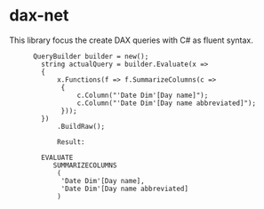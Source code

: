 # dax-net
This library focus the create DAX queries with C# as fluent syntax.

          QueryBuilder builder = new();
            string actualQuery = builder.Evaluate(x =>
            {
                x.Functions(f => f.SummarizeColumns(c =>
                 {
                     c.Column("'Date Dim'[Day name]");
                     c.Column("'Date Dim'[Day name abbreviated]");
                 }));
            })
                .BuildRaw();
                
                Result:

            EVALUATE 
               SUMMARIZECOLUMNS 
                (
                 'Date Dim'[Day name], 
                 'Date Dim'[Day name abbreviated]
                )
